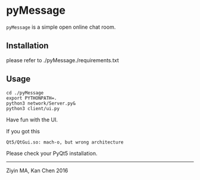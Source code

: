 # pyMessage

`pyMessage` is a simple open online chat room.

## Installation

please refer to ./pyMessage./requirements.txt


## Usage

```
cd ./pyMessage
export PYTHONPATH=.
python3 network/Server.py&
python3 client/ui.py
```
Have fun with the UI.


If you got this

```
Qt5/QtGui.so: mach-o, but wrong architecture
```
Please check your PyQt5 installation.

--------------------------

Ziyin MA, Kan Chen
2016
